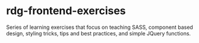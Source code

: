 # rdg-frontend-exercises
Series of learning exercises that focus on teaching SASS, component based design, styling tricks, tips and best practices, and simple JQuery functions.
